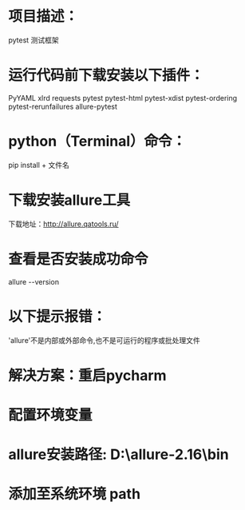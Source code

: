 # 项目描述：
pytest 测试框架
# 运行代码前下载安装以下插件：
PyYAML
xlrd
requests
pytest
pytest-html
pytest-xdist
pytest-ordering
pytest-rerunfailures
allure-pytest
# python（Terminal）命令：
pip install + 文件名
# 下载安装allure工具
下载地址：http://allure.qatools.ru/
# 查看是否安装成功命令
allure --version
# 以下提示报错：
'allure'不是内部或外部命令,也不是可运行的程序或批处理文件
# 解决方案：重启pycharm
# 配置环境变量
# allure安装路径: D:\allure-2.16\bin
# 添加至系统环境 path

